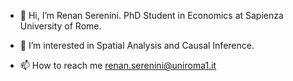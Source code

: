 - 👋 Hi, I’m Renan Serenini. PhD Student in Economics at Sapienza University of Rome.
 
- 👀 I’m interested in Spatial Analysis and Causal Inference.
- 📫 How to reach me renan.serenini@uniroma1.it

<!---
serenini/serenini is a ✨ special ✨ repository because its `README.md` (this file) appears on your GitHub profile.
You can click the Preview link to take a look at your changes.
--->
